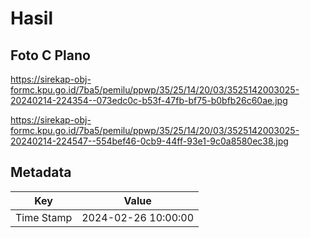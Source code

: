 # Hasil

## Foto C Plano

https://sirekap-obj-formc.kpu.go.id/7ba5/pemilu/ppwp/35/25/14/20/03/3525142003025-20240214-224354--073edc0c-b53f-47fb-bf75-b0bfb26c60ae.jpg

https://sirekap-obj-formc.kpu.go.id/7ba5/pemilu/ppwp/35/25/14/20/03/3525142003025-20240214-224547--554bef46-0cb9-44ff-93e1-9c0a8580ec38.jpg


## Metadata

| Key        | Value               |
| ---------- | ------------------- |
| Time Stamp | 2024-02-26 10:00:00 |



